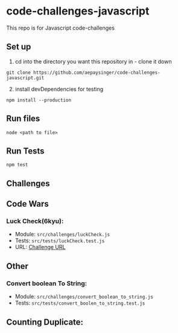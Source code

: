 # code-challenges-javascript
This repo is for Javascript code-challenges
## Set up
1) cd into the directory you want this repository in - clone it down
```
git clone https://github.com/aepaysinger/code-challenges-javascript.git
```
2) install devDependencies for testing
```
npm install --production
```

## Run files
```
node <path to file>
```
## Run Tests
```
npm test
```

## Challenges
## Code Wars
### Luck Check(6kyu):
  * Module: `src/challenges/luckCheck.js`
  * Tests: `src/tests/luckCheck.test.js`
  * URL: [Challenge URL](https://www.codewars.com/kata/5314b3c6bb244a48ab00076c/train/javascript)
## Other
### Convert boolean To String:
  * Module: `src/challenges/convert_boolean_to_string.js`
  * Tests: `src/tests/convert_boolen_to_string.test.js`
## Counting Duplicate:


